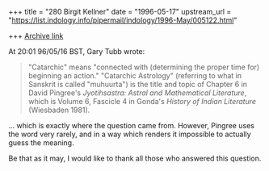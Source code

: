 +++
title = "280 Birgit Kellner"
date = "1996-05-17"
upstream_url = "https://list.indology.info/pipermail/indology/1996-May/005122.html"

+++
[Archive link](https://list.indology.info/pipermail/indology/1996-May/005122.html)

At 20:01 96/05/16 BST, Gary Tubb wrote:
>"Catarchic" means "connected with (determining the proper time for)
>beginning an action."  "Catarchic Astrology" (referring to what in
>Sanskrit is called "muhuurta") is the title and topic of Chapter 6 in
>David Pingree's _Jyotihsastra: Astral and Mathematical Literature_,
>which is Volume 6, Fascicle 4 in Gonda's _History of Indian Literature_
>(Wiesbaden 1981).

... which is exactly where the question came from. However, Pingree uses the
word very rarely, and in a way which renders it impossible to actually guess
the meaning.  

Be that as it may, I would like to thank all those who answered this question. 






